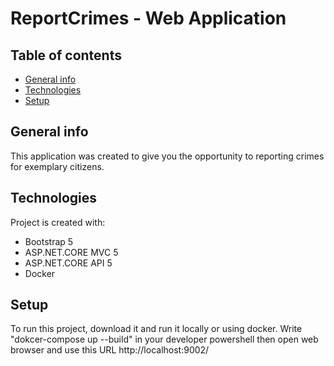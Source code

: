 # ReportCrimes - Web Application

## Table of contents
* [General info](#general-info)
* [Technologies](#technologies)
* [Setup](#setup)

## General info
This application was created to give you the opportunity to reporting crimes for exemplary citizens.
	
## Technologies
Project is created with:
* Bootstrap 5
* ASP.NET.CORE MVC 5
* ASP.NET.CORE API 5
* Docker
	
## Setup
To run this project, download it and run it locally or using docker.
Write "dokcer-compose up --build" in your developer powershell then open web browser and use this URL
http://localhost:9002/



